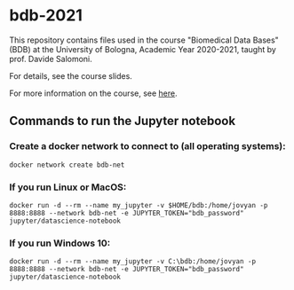 # bdb-2021

This repository contains files used in the course "Biomedical Data Bases" (BDB)
at the University of Bologna, Academic Year 2020-2021, taught by prof. Davide Salomoni.

For details, see the course slides.

For more information on the course, see [here](https://www.unibo.it/it/didattica/insegnamenti/insegnamento/2020/366280).

## Commands to run the Jupyter notebook

### Create a docker network to connect to (all operating systems):

`docker network create bdb-net`

### If you run Linux or MacOS:

`docker run -d --rm --name my_jupyter -v $HOME/bdb:/home/jovyan -p 8888:8888 --network bdb-net -e JUPYTER_TOKEN="bdb_password" jupyter/datascience-notebook`

### If you run Windows 10:

`docker run -d --rm --name my_jupyter -v C:\bdb:/home/jovyan -p 8888:8888 --network bdb-net -e JUPYTER_TOKEN="bdb_password" jupyter/datascience-notebook`

